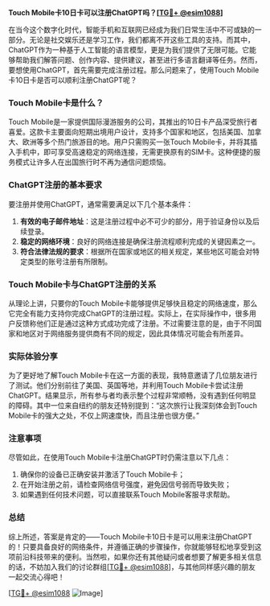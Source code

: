 **Touch Mobile卡10日卡可以注册ChatGPT吗？[[TG💪+ @esim1088](https://t.me/s/esim1088)]**

在当今这个数字化时代，智能手机和互联网已经成为我们日常生活中不可或缺的一部分。无论是社交娱乐还是学习工作，我们都离不开这些工具的支持。而其中，ChatGPT作为一种基于人工智能的语言模型，更是为我们提供了无限可能。它能够帮助我们解答问题、创作内容、提供建议，甚至进行多语言翻译等任务。然而，要想使用ChatGPT，首先需要完成注册过程。那么问题来了，使用Touch Mobile卡10日卡是否可以顺利注册ChatGPT呢？

### Touch Mobile卡是什么？

Touch Mobile是一家提供国际漫游服务的公司，其推出的10日卡产品深受旅行者喜爱。这款卡主要面向短期出境用户设计，支持多个国家和地区，包括美国、加拿大、欧洲等多个热门旅游目的地。用户只需购买一张Touch Mobile卡，并将其插入手机中，即可享受高速稳定的网络连接，无需更换原有的SIM卡。这种便捷的服务模式让许多人在出国旅行时不再为通信问题烦恼。

### ChatGPT注册的基本要求

要注册并使用ChatGPT，通常需要满足以下几个基本条件：

1. **有效的电子邮件地址**：这是注册过程中必不可少的部分，用于验证身份以及后续登录。
2. **稳定的网络环境**：良好的网络连接是确保注册流程顺利完成的关键因素之一。
3. **符合法律法规的要求**：根据所在国家或地区的相关规定，某些地区可能会对特定类型的账号注册有所限制。

### Touch Mobile卡与ChatGPT注册的关系

从理论上讲，只要你的Touch Mobile卡能够提供足够快且稳定的网络速度，那么它完全有能力支持你完成ChatGPT的注册过程。实际上，在实际操作中，很多用户反馈称他们正是通过这种方式成功完成了注册。不过需要注意的是，由于不同国家和地区对于网络服务提供商有不同的规定，因此具体情况可能会有所差异。

### 实际体验分享

为了更好地了解Touch Mobile卡在这一方面的表现，我特意邀请了几位朋友进行了测试。他们分别前往了美国、英国等地，并利用Touch Mobile卡尝试注册ChatGPT。结果显示，所有参与者均表示整个过程非常顺畅，没有遇到任何明显的障碍。其中一位来自纽约的朋友还特别提到：“这次旅行让我深刻体会到Touch Mobile卡的强大之处，不仅上网速度快，而且注册也很方便。”

### 注意事项

尽管如此，在使用Touch Mobile卡注册ChatGPT时仍需注意以下几点：

1. 确保你的设备已正确安装并激活了Touch Mobile卡；
2. 在开始注册之前，请检查网络信号强度，避免因信号弱而导致失败；
3. 如果遇到任何技术问题，可以直接联系Touch Mobile客服寻求帮助。

### 总结

综上所述，答案是肯定的——Touch Mobile卡10日卡是可以用来注册ChatGPT的！只要具备良好的网络条件，并遵循正确的步骤操作，你就能够轻松地享受到这项前沿科技带来的便利。当然啦，如果你还有其他疑问或者想要了解更多相关信息的话，不妨加入我们的讨论群组[[TG💪+ @esim1088](https://t.me/s/esim1088)]，与其他同样感兴趣的朋友一起交流心得吧！

[[TG💪+ @esim1088](https://t.me/s/esim1088) ![Image](https://i.postimg.cc/4NQfJmqS/Snipaste-2025-05-13-00-14-12.png)]